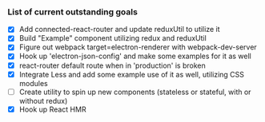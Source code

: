 ### List of current outstanding goals
- [X] Add connected-react-router and update reduxUtil to utilize it
- [X] Build "Example" component utilizing redux and reduxUtil
- [X] Figure out webpack target=electron-renderer with webpack-dev-server
- [X] Hook up 'electron-json-config' and make some examples for it as well
- [X] react-router default route when in 'production' is broken
- [X] Integrate Less and add some example use of it as well, utilizing CSS modules
- [ ] Create utility to spin up new components (stateless or stateful, with or without redux)
- [X] Hook up React HMR
